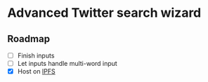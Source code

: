 # Advanced Twitter search wizard

## Roadmap

- [ ] Finish inputs
- [ ] Let inputs handle multi-word input
- [x] Host on [IPFS](https://docs.ipfs.io/how-to/websites-on-ipfs/single-page-website/#install-ipfs-desktop)
